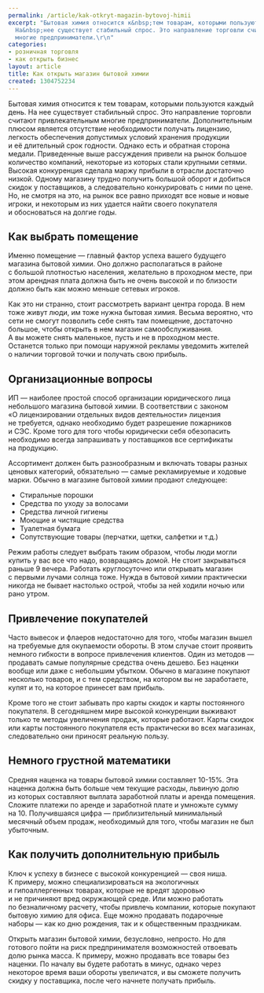 ```yaml
---
permalink: /article/kak-otkryt-magazin-bytovoj-himii
excerpt: "Бытовая химия относится к&nbsp;тем товарам, которыми пользуются каждый день.
  На&nbsp;нее существует стабильный спрос. Это направление торговли считают привлекательным
  многие предприниматели.\r\n"
categories:
- розничная торговля
- как открыть бизнес
layout: article
title: Как открыть магазин бытовой химии
created: 1304752234
---
```

Бытовая химия относится к тем товарам, которыми пользуются каждый день. На нее существует стабильный спрос. Это направление торговли считают привлекательным многие предприниматели. Дополнительным плюсом является отсутствие необходимости получать лицензию, легкость обеспечения допустимых условий хранения продукции и её длительный срок годности. Однако есть и обратная сторона медали. Приведенные выше рассуждения привели на рынок большое количество компаний, некоторые из которых стали крупными сетями. Высокая конкуренция сделала маржу прибыли в отрасли достаточно низкой. Одному магазину трудно получить большой оборот и добиться скидок у поставщиков, а следовательно конкурировать с ними по цене. Но, не смотря на это, на рынок все равно приходят все новые и новые игроки, и некоторым из них удается найти своего покупателя и обосноваться на долгие годы.

## Как выбрать помещение ##

Именно помещение — главный фактор успеха вашего будущего магазина бытовой химии. Оно должно располагаться в районе с большой плотностью населения, желательно в проходном месте, при этом арендная плата должна быть не очень высокой и по близости должно быть как можно меньше сетевых игроков.

Как это ни странно, стоит рассмотреть вариант центра города. В нем тоже живут люди, им тоже нужна бытовая химия. Весьма вероятно, что сети не смогут позволить себе снять там помещение, достаточно большое, чтобы открыть в нем магазин самообслуживания. А вы можете снять маленькое, пусть и не в проходном месте. Останется только при помощи наружной рекламы уведомить жителей о наличии торговой точки и получать свою прибыль.

## Организационные вопросы ##

ИП — наиболее простой способ организации юридического лица небольшого магазина бытовой химии. В соответствии с законом «О лицензировании отдельных видов деятельности» лицензия не требуется, однако необходимо будет разрешение пожарников и СЭС. Кроме того для того чтобы юридически себя обезопасить необходимо всегда запрашивать у поставщиков все сертификаты на продукцию.

Ассортимент должен быть разнообразным и включать товары разных ценовых категорий, обязательно — самые рекламируемые и ходовые марки. Обычно в магазине бытовой химии продают следующее:

 *  Стиральные порошки
 *  Средства по уходу за волосами
 *  Средства личной гигиены
 *  Моющие и чистящие средства
 *  Туалетная бумага
 *  Сопутствующие товары (перчатки, щетки, салфетки и т.д.)

Режим работы следует выбрать таким образом, чтобы люди могли купить у вас все что надо, возвращаясь домой. Не стоит закрываться раньше 9 вечера. Работать круглосуточно или открывать магазин с первыми лучами солнца тоже. Нужда в бытовой химии практически никогда не бывает настолько острой, чтобы за ней ходили ночью или рано утром.

## Привлечение покупателей ##

Часто вывесок и флаеров недостаточно для того, чтобы магазин вышел на требуемые для окупаемости обороты. В этом случае стоит проявить немного гибкости в вопросе привлечения клиентов. Один из методов — продавать самые популярные средства очень дешево. Без наценки вообще или даже с небольшим убытком. Обычно в магазине покупают несколько товаров, и с тем средством, на котором вы не заработаете, купят и то, на которое принесет вам прибыль.

Кроме того не стоит забывать про карты скидок и карты постоянного покупателя. В сегодняшнем мире высокой конкуренции выживают только те методы увеличения продаж, которые работают. Карты скидок или карты постоянного покупателя есть практически во всех магазинах, следовательно они приносят реальную пользу.

## Немного грустной математики ##

Средняя наценка на товары бытовой химии составляет 10-15%. Эта наценка должна быть больше чем текущие расходы, львиную долю из которых составляют выплата заработной платы и аренда помещения. Сложите платежи по аренде и заработной плате и умножьте сумму на 10. Получившаяся цифра — приблизительный минимальный месячный объем продаж, необходимый для того, чтобы магазин не был убыточным.

## Как получить дополнительную прибыль ##

Ключ к успеху в бизнесе с высокой конкуренцией — своя ниша. К примеру, можно специализироваться на экологичных и гипоаллергенных товарах, которые не вредят здоровью и не причиняют вред окружающей среде. Или можно работать по безналичному расчету, чтобы привлечь компании, которые покупают бытовую химию для офиса. Еще можно продавать подарочные наборы — как ко дню рождения, так и к общественным праздникам.

Открыть магазин бытовой химии, безусловно, непросто. Но для готового пойти на риск предпринимателя возможностей отвоевать долю рынка масса. К примеру, можно продавать все товары без наценки. По началу вы будете работать в минус, однако через некоторое время ваши обороты увеличатся, и вы сможете получить скидку у поставщика, после чего начнете получать прибыль.
